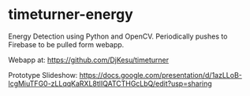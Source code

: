 # timeturner-energy
Energy Detection using Python and OpenCV. Periodically pushes to Firebase to be pulled form webapp.

Webapp at: https://github.com/DjKesu/timeturner

Prototype Slideshow: https://docs.google.com/presentation/d/1azLLoB-lcgMiuTFG0-zLLqqKaRXL8tlIQATCTHGcLbQ/edit?usp=sharing
